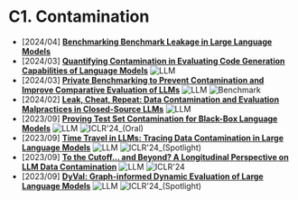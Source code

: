 # C1. Contamination
- [2024/04] **[Benchmarking Benchmark Leakage in Large Language Models](https://arxiv.org/abs/2404.18824)**
- [2024/03] **[Quantifying Contamination in Evaluating Code Generation Capabilities of Language Models](https://arxiv.org/abs/2403.04811)** ![LLM](https://img.shields.io/badge/LLM-589cf4)
- [2024/03] **[Private Benchmarking to Prevent Contamination and Improve Comparative Evaluation of LLMs](https://arxiv.org/abs/2403.00393)** ![LLM](https://img.shields.io/badge/LLM-589cf4) ![Benchmark](https://img.shields.io/badge/Benchmark-87b800)
- [2024/02] **[Leak, Cheat, Repeat: Data Contamination and Evaluation Malpractices in Closed-Source LLMs](https://arxiv.org/abs/2402.03927)** ![LLM](https://img.shields.io/badge/LLM-589cf4)
- [2023/09] **[Proving Test Set Contamination for Black-Box Language Models](https://openreview.net/forum?id=KS8mIvetg2)** ![LLM](https://img.shields.io/badge/LLM-589cf4) ![ICLR'24_(Oral)](https://img.shields.io/badge/ICLR'24_(Oral)-f1b800)
- [2023/09] **[Time Travel in LLMs: Tracing Data Contamination in Large Language Models](https://openreview.net/forum?id=2Rwq6c3tvr)** ![LLM](https://img.shields.io/badge/LLM-589cf4) ![ICLR'24_(Spotlight)](https://img.shields.io/badge/ICLR'24_(Spotlight)-f1b800)
- [2023/09] **[To the Cutoff... and Beyond? A Longitudinal Perspective on LLM Data Contamination](https://openreview.net/forum?id=m2NVG4Htxs)** ![LLM](https://img.shields.io/badge/LLM-589cf4) ![ICLR'24](https://img.shields.io/badge/ICLR'24-f1b800)
- [2023/09] **[DyVal: Graph-informed Dynamic Evaluation of Large Language Models](https://openreview.net/forum?id=gjfOL9z5Xr)** ![LLM](https://img.shields.io/badge/LLM-589cf4) ![ICLR'24_(Spotlight)](https://img.shields.io/badge/ICLR'24_(Spotlight)-f1b800)
